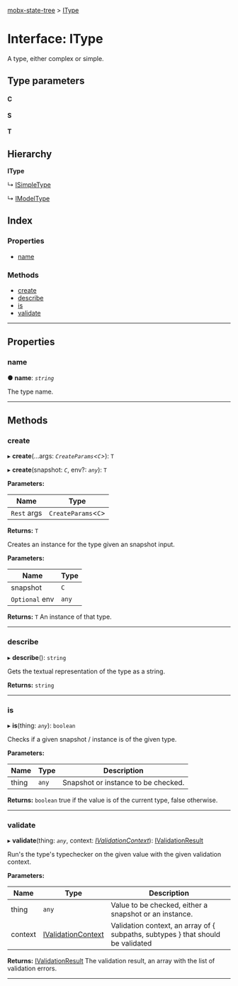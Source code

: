 [mobx-state-tree](../README.md) > [IType](../interfaces/itype.md)

# Interface: IType

A type, either complex or simple.

## Type parameters
#### C 
#### S 
#### T 
## Hierarchy

**IType**

↳  [ISimpleType](isimpletype.md)

↳  [IModelType](imodeltype.md)

## Index

### Properties

* [name](itype.md#name)

### Methods

* [create](itype.md#create)
* [describe](itype.md#describe)
* [is](itype.md#is)
* [validate](itype.md#validate)

---

## Properties

<a id="name"></a>

###  name

**● name**: *`string`*

The type name.

___

## Methods

<a id="create"></a>

###  create

▸ **create**(...args: *`CreateParams`<`C`>*): `T`

▸ **create**(snapshot: *`C`*, env?: *`any`*): `T`

**Parameters:**

| Name | Type |
| ------ | ------ |
| `Rest` args | `CreateParams`<`C`> |

**Returns:** `T`

Creates an instance for the type given an snapshot input.

**Parameters:**

| Name | Type |
| ------ | ------ |
| snapshot | `C` |
| `Optional` env | `any` |

**Returns:** `T`
An instance of that type.

___
<a id="describe"></a>

###  describe

▸ **describe**(): `string`

Gets the textual representation of the type as a string.

**Returns:** `string`

___
<a id="is"></a>

###  is

▸ **is**(thing: *`any`*): `boolean`

Checks if a given snapshot / instance is of the given type.

**Parameters:**

| Name | Type | Description |
| ------ | ------ | ------ |
| thing | `any` |  Snapshot or instance to be checked. |

**Returns:** `boolean`
true if the value is of the current type, false otherwise.

___
<a id="validate"></a>

###  validate

▸ **validate**(thing: *`any`*, context: *[IValidationContext](../#ivalidationcontext)*): [IValidationResult](../#ivalidationresult)

Run's the type's typechecker on the given value with the given validation context.

**Parameters:**

| Name | Type | Description |
| ------ | ------ | ------ |
| thing | `any` |  Value to be checked, either a snapshot or an instance. |
| context | [IValidationContext](../#ivalidationcontext) |  Validation context, an array of { subpaths, subtypes } that should be validated |

**Returns:** [IValidationResult](../#ivalidationresult)
The validation result, an array with the list of validation errors.

___

